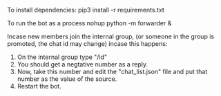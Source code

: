 To install dependencies:
pip3 install -r requirements.txt

To run the bot as a process
nohup python -m forwarder &

Incase new members join the internal group, (or someone in the group is promoted, the chat id may change) incase this happens:
1. On the internal group type "/id"
2. You should get a negtative number as a reply.
3. Now, take this number and edit the "chat_list.json" file and put that number as the value of the source.
4. Restart the bot.

